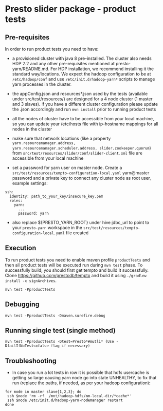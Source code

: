 # Presto slider package - product tests


## Pre-requisites

In order to run product tests you need to have: 

 * a provisioned cluster with java 8 pre-installed. The cluster also needs HDP 2.2 and any other pre-requisites mentioned at presto-yarn/README.md. For HDP installation, we recommend installing it the standard way/locations. We expect the hadoop configuration to be at ```/etc/hadoop/conf``` and use ```/etc/init.d/hadoop-yarn*``` scripts to manage yarn processes in the cluster.

 * the appConfig.json and resources*.json used by the tests (available under src/test/resources/) are designed for a 4 node cluster (1 master and 3 slaves). If you have a different cluster configuration please update the .json accordingly and run ```mvn install``` prior to running product tests

 * all the nodes of cluster have to be accessible from your local machine, so you can update your /etc/hosts file with ip-hostname mappings for all nodes in the cluster

 * make sure that network locations (like a property ```yarn.resourcemanager.address, yarn.resourcemanager.scheduler.address, slider.zookeeper.quorum```) from ```src/test/resources/slider/conf/slider-client.xml``` file are accessible from your local machine

 * set a password for yarn user on master node. Create a ```src/test/resources/tempto-configuration-local.yaml``` yarn@master password and a private key to connect any cluster node as root user, example settings:

```
ssh:
  identity: path_to_your_key/insecure_key.pem
  roles:
    yarn:
      ...
      password: yarn
```

 * also replace ${PRESTO_YARN_ROOT} under hive:jdbc_url to point to your ```presto-yarn``` workspace in the ```src/test/resources/tempto-configuration-local.yaml``` file created

## Execution

To run product tests you need to enable maven profile ```productTests``` and then all product tests will be executed run during ```mvn test``` phase. To successfully build, you should first get tempto and build it successfully. Clone https://github.com/prestodb/tempto and build it using ```./gradlew install -x signArchives```.

```
mvn test -PproductTests
```

## Debugging

```
mvn test -PproductTests -Dmaven.surefire.debug
```

## Running single test (single method)

```
mvn test -PproductTests -Dtest=Presto*#mutli* (Use -DfailIfNoTests=false flag if necessary)
```

## Troubleshooting

 * In case you run a lot tests in row it is possible that hdfs usercache is getting so large causing yarn node go into state UNHEALTHY, to fix that run (replace the paths, if needed, as per your hadoop configuration):

```
for node in master slave{1,2,3}; do
 ssh $node 'rm -rf  /mnt/hadoop-hdfs/nm-local-dir/*cache*'
 ssh $node /etc/init.d/hadoop-yarn-nodemanager restart
done
```

